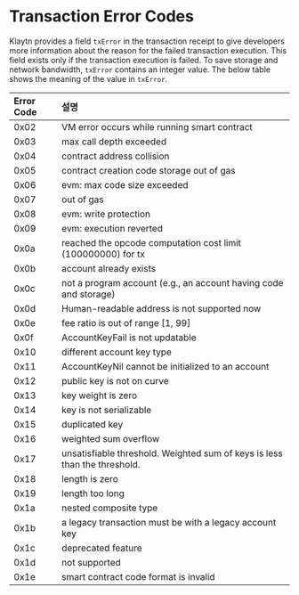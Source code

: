 # Transaction Error Codes

Klaytn provides a field `txError` in the transaction receipt to give developers more information about the reason for the failed transaction execution. This field exists only if the transaction execution is failed. To save storage and network bandwidth, `txError` contains an integer value. The below table shows the meaning of the value in `txError`.

| Error Code | 설명                                                                        |
|:---------- |:------------------------------------------------------------------------- |
| 0x02       | VM error occurs while running smart contract                              |
| 0x03       | max call depth exceeded                                                   |
| 0x04       | contract address collision                                                |
| 0x05       | contract creation code storage out of gas                                 |
| 0x06       | evm: max code size exceeded                                               |
| 0x07       | out of gas                                                                |
| 0x08       | evm: write protection                                                     |
| 0x09       | evm: execution reverted                                                   |
| 0x0a       | reached the opcode computation cost limit \(100000000\) for tx          |
| 0x0b       | account already exists                                                    |
| 0x0c       | not a program account \(e.g., an account having code and storage\)      |
| 0x0d       | Human-readable address is not supported now                               |
| 0x0e       | fee ratio is out of range \[1, 99\]                                     |
| 0x0f       | AccountKeyFail is not updatable                                           |
| 0x10       | different account key type                                                |
| 0x11       | AccountKeyNil cannot be initialized to an account                         |
| 0x12       | public key is not on curve                                                |
| 0x13       | key weight is zero                                                        |
| 0x14       | key is not serializable                                                   |
| 0x15       | duplicated key                                                            |
| 0x16       | weighted sum overflow                                                     |
| 0x17       | unsatisfiable threshold. Weighted sum of keys is less than the threshold. |
| 0x18       | length is zero                                                            |
| 0x19       | length too long                                                           |
| 0x1a       | nested composite type                                                     |
| 0x1b       | a legacy transaction must be with a legacy account key                    |
| 0x1c       | deprecated feature                                                        |
| 0x1d       | not supported                                                             |
| 0x1e       | smart contract code format is invalid                                     |

